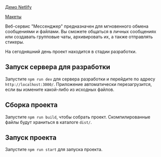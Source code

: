 [Демо Netlify](https://brave-archimedes-138cb0.netlify.app)

[Макеты](https://www.figma.com/file/68ZvUNqElfDccCoii2KJ2e/Chat-(Copy)?node-id=0%3A1)

Веб-сервис "Мессенджер" предназначен для мгновенного обмена сообщениями и файлами. Вы сможете общаться в личных сообщениях или создавать групповые чаты, архивировать их, а также отправлять стикеры.

На сегодняшний день проект находится в стадии разработки.


## Запуск сервера для разработки

Запустите `npm run dev` для сервера разработки и перейдите по адресу `http://localhost:3000/`. Приложение автоматически перезагрузится, если вы измените какой-либо из исходных файлов.

## Сборка проекта

Запустите `npm run build`, чтобы собрать проект. Скомпилированные файлы будут храниться в каталоге `dist/`.

## Запуск проекта

Запустите `npm run start` для запуска проекта.